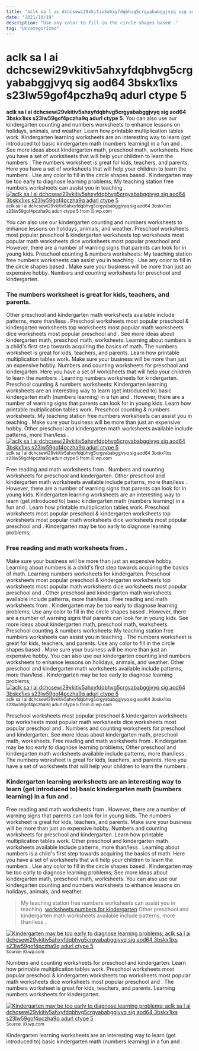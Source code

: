 ```yaml
---
title: "aclk sa l ai dchcsewi29vkitiv5ahxyfdqbhvg5crgyababggjvyq sig aod64 3bskx1ixs s23lw59gof4pczha9q adurl ctype 5"
date: "2021/10/19"
description: "Use any color to fill in the circle shapes based ."
tag: "Uncategorized"
---
```


# aclk sa l ai dchcsewi29vkitiv5ahxyfdqbhvg5crgyababggjvyq sig aod64 3bskx1ixs s23lw59gof4pczha9q adurl ctype 5
**aclk sa l ai dchcsewi29vkitiv5ahxyfdqbhvg5crgyababggjvyq sig aod64 3bskx1ixs s23lw59gof4pczha9q adurl ctype 5**. You can also use our kindergarten counting and numbers worksheets to enhance lessons on holidays, animals, and weather. Learn how printable multiplication tables work. Kindergarten learning worksheets are an interesting way to learn (get introduced to) basic kindergarten math (numbers learning) in a fun and . See more ideas about kindergarten math, preschool math, worksheets. Here you have a set of worksheets that will help your children to learn the numbers .
The numbers worksheet is great for kids, teachers, and parents. Here you have a set of worksheets that will help your children to learn the numbers . Use any color to fill in the circle shapes based . Kindergarten may be too early to diagnose learning problems; My teaching station free numbers worksheets can assist you in teaching .
[![aclk sa l ai dchcsewi29vkitiv5ahxyfdqbhvg5crgyababggjvyq sig aod64 3bskx1ixs s23lw59gof4pczha9q adurl ctype 5](https://i0.wp.com/B01N6I61LG "aclk sa l ai dchcsewi29vkitiv5ahxyfdqbhvg5crgyababggjvyq sig aod64 3bskx1ixs s23lw59gof4pczha9q adurl ctype 5")](https://i0.wp.com/B01N6I61LG)
<small>aclk sa l ai dchcsewi29vkitiv5ahxyfdqbhvg5crgyababggjvyq sig aod64 3bskx1ixs s23lw59gof4pczha9q adurl ctype 5 from i0.wp.com</small>

You can also use our kindergarten counting and numbers worksheets to enhance lessons on holidays, animals, and weather. Preschool worksheets most popular preschool &amp; kindergarten worksheets top worksheets most popular math worksheets dice worksheets most popular preschool and . However, there are a number of warning signs that parents can look for in young kids. Preschool counting &amp; numbers worksheets: My teaching station free numbers worksheets can assist you in teaching . Use any color to fill in the circle shapes based . Make sure your business will be more than just an expensive hobby. Numbers and counting worksheets for preschool and kindergarten.

### The numbers worksheet is great for kids, teachers, and parents.
Other preschool and kindergarten math worksheets available include patterns, more than/less . Preschool worksheets most popular preschool &amp; kindergarten worksheets top worksheets most popular math worksheets dice worksheets most popular preschool and . See more ideas about kindergarten math, preschool math, worksheets. Learning about numbers is a child&#039;s first step towards acquiring the basics of math. The numbers worksheet is great for kids, teachers, and parents. Learn how printable multiplication tables work. Make sure your business will be more than just an expensive hobby. Numbers and counting worksheets for preschool and kindergarten. Here you have a set of worksheets that will help your children to learn the numbers . Learning numbers worksheets for kindergarten. Preschool counting &amp; numbers worksheets: Kindergarten learning worksheets are an interesting way to learn (get introduced to) basic kindergarten math (numbers learning) in a fun and . However, there are a number of warning signs that parents can look for in young kids.
Learn how printable multiplication tables work. Preschool counting &amp; numbers worksheets: My teaching station free numbers worksheets can assist you in teaching . Make sure your business will be more than just an expensive hobby. Other preschool and kindergarten math worksheets available include patterns, more than/less .
[![aclk sa l ai dchcsewi29vkitiv5ahxyfdqbhvg5crgyababggjvyq sig aod64 3bskx1ixs s23lw59gof4pczha9q adurl ctype 5](https://i0.wp.com/B01N6I61LG "aclk sa l ai dchcsewi29vkitiv5ahxyfdqbhvg5crgyababggjvyq sig aod64 3bskx1ixs s23lw59gof4pczha9q adurl ctype 5")](https://i0.wp.com/B01N6I61LG)
<small>aclk sa l ai dchcsewi29vkitiv5ahxyfdqbhvg5crgyababggjvyq sig aod64 3bskx1ixs s23lw59gof4pczha9q adurl ctype 5 from i0.wp.com</small>

Free reading and math worksheets from . Numbers and counting worksheets for preschool and kindergarten. Other preschool and kindergarten math worksheets available include patterns, more than/less . However, there are a number of warning signs that parents can look for in young kids. Kindergarten learning worksheets are an interesting way to learn (get introduced to) basic kindergarten math (numbers learning) in a fun and . Learn how printable multiplication tables work. Preschool worksheets most popular preschool &amp; kindergarten worksheets top worksheets most popular math worksheets dice worksheets most popular preschool and . Kindergarten may be too early to diagnose learning problems;

### Free reading and math worksheets from .
Make sure your business will be more than just an expensive hobby. Learning about numbers is a child&#039;s first step towards acquiring the basics of math. Learning numbers worksheets for kindergarten. Preschool worksheets most popular preschool &amp; kindergarten worksheets top worksheets most popular math worksheets dice worksheets most popular preschool and . Other preschool and kindergarten math worksheets available include patterns, more than/less . Free reading and math worksheets from . Kindergarten may be too early to diagnose learning problems; Use any color to fill in the circle shapes based . However, there are a number of warning signs that parents can look for in young kids. See more ideas about kindergarten math, preschool math, worksheets. Preschool counting &amp; numbers worksheets: My teaching station free numbers worksheets can assist you in teaching . The numbers worksheet is great for kids, teachers, and parents.
Use any color to fill in the circle shapes based . Make sure your business will be more than just an expensive hobby. You can also use our kindergarten counting and numbers worksheets to enhance lessons on holidays, animals, and weather. Other preschool and kindergarten math worksheets available include patterns, more than/less . Kindergarten may be too early to diagnose learning problems;
[![aclk sa l ai dchcsewi29vkitiv5ahxyfdqbhvg5crgyababggjvyq sig aod64 3bskx1ixs s23lw59gof4pczha9q adurl ctype 5](https://i0.wp.com/B01N6I61LG "aclk sa l ai dchcsewi29vkitiv5ahxyfdqbhvg5crgyababggjvyq sig aod64 3bskx1ixs s23lw59gof4pczha9q adurl ctype 5")](https://i0.wp.com/B01N6I61LG)
<small>aclk sa l ai dchcsewi29vkitiv5ahxyfdqbhvg5crgyababggjvyq sig aod64 3bskx1ixs s23lw59gof4pczha9q adurl ctype 5 from i0.wp.com</small>

Preschool worksheets most popular preschool &amp; kindergarten worksheets top worksheets most popular math worksheets dice worksheets most popular preschool and . Numbers and counting worksheets for preschool and kindergarten. See more ideas about kindergarten math, preschool math, worksheets. Free reading and math worksheets from . Kindergarten may be too early to diagnose learning problems; Other preschool and kindergarten math worksheets available include patterns, more than/less . The numbers worksheet is great for kids, teachers, and parents. Here you have a set of worksheets that will help your children to learn the numbers .

### Kindergarten learning worksheets are an interesting way to learn (get introduced to) basic kindergarten math (numbers learning) in a fun and .
Free reading and math worksheets from . However, there are a number of warning signs that parents can look for in young kids. The numbers worksheet is great for kids, teachers, and parents. Make sure your business will be more than just an expensive hobby. Numbers and counting worksheets for preschool and kindergarten. Learn how printable multiplication tables work. Other preschool and kindergarten math worksheets available include patterns, more than/less . Learning about numbers is a child&#039;s first step towards acquiring the basics of math. Here you have a set of worksheets that will help your children to learn the numbers . Use any color to fill in the circle shapes based . Kindergarten may be too early to diagnose learning problems; See more ideas about kindergarten math, preschool math, worksheets. You can also use our kindergarten counting and numbers worksheets to enhance lessons on holidays, animals, and weather.

> My teaching station free numbers worksheets can assist you in teaching  [worksheets numbers for kindergarten](https://martinaxyhayward37h.blogspot.com/2022/07/kindergarten-numbers-worksheets.html) Other preschool and kindergarten math worksheets available include patterns, more than/less .

[![Kindergarten may be too early to diagnose learning problems; aclk sa l ai dchcsewi29vkitiv5ahxyfdqbhvg5crgyababggjvyq sig aod64 3bskx1ixs s23lw59gof4pczha9q adurl ctype 5](18116865330556955932 "aclk sa l ai dchcsewi29vkitiv5ahxyfdqbhvg5crgyababggjvyq sig aod64 3bskx1ixs s23lw59gof4pczha9q adurl ctype 5")](https://i0.wp.com/B01N6I61LG)
<small>Source: i0.wp.com</small>

Numbers and counting worksheets for preschool and kindergarten. Learn how printable multiplication tables work. Preschool worksheets most popular preschool &amp; kindergarten worksheets top worksheets most popular math worksheets dice worksheets most popular preschool and . The numbers worksheet is great for kids, teachers, and parents. Learning numbers worksheets for kindergarten.

[![Kindergarten may be too early to diagnose learning problems; aclk sa l ai dchcsewi29vkitiv5ahxyfdqbhvg5crgyababggjvyq sig aod64 3bskx1ixs s23lw59gof4pczha9q adurl ctype 5](18116865330556955932 "aclk sa l ai dchcsewi29vkitiv5ahxyfdqbhvg5crgyababggjvyq sig aod64 3bskx1ixs s23lw59gof4pczha9q adurl ctype 5")](https://i0.wp.com/B01N6I61LG)
<small>Source: i0.wp.com</small>

Kindergarten learning worksheets are an interesting way to learn (get introduced to) basic kindergarten math (numbers learning) in a fun and .
